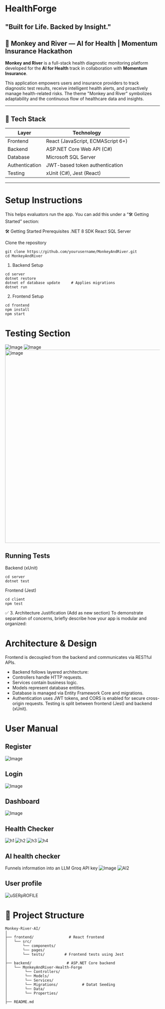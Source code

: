 # HealthForge
## "Built for Life. Backed by Insight."

## 🐒 Monkey and River — AI for Health | Momentum Insurance Hackathon

**Monkey and River** is a full-stack health diagnostic monitoring platform developed for the **AI for Health** track in collaboration with **Momentum Insurance**.

This application empowers users and insurance providers to track diagnostic test results, receive intelligent health alerts, and proactively manage health-related risks. The theme "Monkey and River" symbolizes adaptability and the continuous flow of healthcare data and insights.

---

## 🚀 Tech Stack

| Layer          | Technology                        |
|----------------|-----------------------------------|
| Frontend       | React (JavaScript, ECMAScript 6+) |
| Backend        | ASP.NET Core Web API (C#)         |
| Database       | Microsoft SQL Server              |
| Authentication | JWT-based token authentication    |
| Testing        | xUnit (C#), Jest (React)          |

---

# Setup Instructions
This helps evaluators run the app. You can add this under a “🛠️ Getting Started” section:

🛠️ Getting Started
Prerequisites
.NET  8 SDK
React
SQL Server 

Clone the repository
```
git clone https://github.com/yourusername/MonkeyAndRiver.git
cd MonkeyAndRiver
```
1. Backend Setup
```
cd server
dotnet restore
dotnet ef database update     # Applies migrations
dotnet run
```
2. Frontend Setup
```
cd frontend
npm install
npm start
```
# Testing Section
![Image](https://github.com/user-attachments/assets/ff0cb730-fc4c-43b7-9ead-63bfaa6e4af7)
![Image](https://github.com/user-attachments/assets/825d1377-dd5b-4404-8f02-d82f859f2f77)
<img width="1605" height="627" alt="image" src="https://github.com/user-attachments/assets/3da968f7-c594-4812-ba93-b88b40fc6574" />

## Running Tests
Backend (xUnit)
```
cd server
dotnet test
```
Frontend (Jest)
```
cd client
npm test
```
✅ 3. Architecture Justification (Add as new section)
To demonstrate separation of concerns, briefly describe how your app is modular and organized:

# Architecture & Design
Frontend is decoupled from the backend and communicates via RESTful APIs.

* Backend follows layered architecture:
* Controllers handle HTTP requests.
* Services contain business logic.
* Models represent database entities.
* Database is managed via Entity Framework Core and migrations.
* Authentication uses JWT tokens, and CORS is enabled for secure cross-origin requests.
Testing is split between frontend (Jest) and backend (xUnit).

# User Manual
## Register
![Image](https://github.com/user-attachments/assets/1df87927-88a8-40d2-909b-aeebea40ea02)

## Login
![Image](https://github.com/user-attachments/assets/7cc6d68c-c0f2-47c3-936e-4ff7d379ec8e)

## Dashboard
![Image](https://github.com/user-attachments/assets/3bfe7802-e2f2-416b-9533-11e93c9a5411)

## Health Checker
![h1](https://github.com/user-attachments/assets/aa404234-53eb-463f-869c-d27b7b9845c1)
![h2](https://github.com/user-attachments/assets/c8d52507-4d00-477b-bd9f-28199383f274)
![h3](https://github.com/user-attachments/assets/9de792a7-5395-4fe6-a14b-b5a3716456f6)
![h4](https://github.com/user-attachments/assets/86ac0695-64ef-4b25-975e-8bd8e02f61f9)

## AI health checker
Funnels information into an LLM Groq API key
![Image](https://github.com/user-attachments/assets/825d1377-dd5b-4404-8f02-d82f859f2f77)
![AI2](https://github.com/user-attachments/assets/4cd0cc9c-bb5e-47c9-ac7d-a79d7076909a)

## User profile
![uSERpROFILE](https://github.com/user-attachments/assets/71a1569f-21ef-42a6-8d03-870d952dcd8e)



# 📁 Project Structure

```plaintext
Monkey-River-AI/
│
├── frontend/                # React frontend
│   └── src/
│       └── components/
│       └── pages/
│       └── tests/         # Frontend tests using Jest
│
├── backend/                # ASP.NET Core backend
│   └── MonkeyAndRiver-Health-Forge
│        └── Controllers/
│        └── Models/
│        └── Services/
│        └── Migrations/           # Datat Seeding
│        └── Data/
│        └── Properties/                  
│
├── README.md
```
